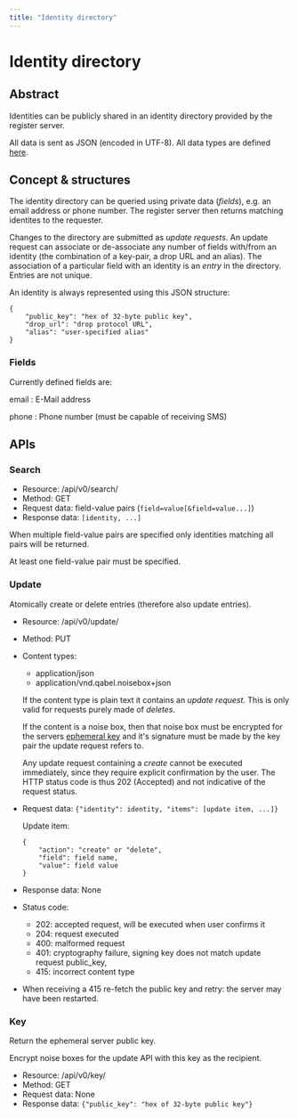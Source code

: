 ```yaml
---
title: "Identity directory"
---
```

# Identity directory

## Abstract

Identities can be publicly shared in an identity directory provided by the
register server.

All data is sent as JSON (encoded in UTF-8). All data types are defined
[here](../Qabel-Client-Local-Data#data-types).

## Concept & structures

The identity directory can be queried using private data (*fields*),
e.g. an email address or phone number. The register server then
returns matching identites to the requester.

Changes to the directory are submitted as *update requests*. An update
request can associate or de-associate any number of fields with/from
an identity (the combination of a key-pair, a drop URL and an
alias). The association of a particular field with an identity is an
*entry* in the directory. Entries are not unique.

An identity is always represented using this JSON structure:

    {
        "public_key": "hex of 32-byte public key",
        "drop_url": "drop protocol URL",
        "alias": "user-specified alias"
    }

### Fields

Currently defined fields are:

email
: E-Mail address

phone
: Phone number (must be capable of receiving SMS)

## APIs

### Search

* Resource: /api/v0/search/
* Method: GET
* Request data: field-value pairs (`field=value[&field=value...]`)
* Response data: `[identity, ...]`

When multiple field-value pairs are specified only identities matching
all pairs will be returned.

At least one field-value pair must be specified.

### Update

Atomically create or delete entries (therefore also update entries).

* Resource: /api/v0/update/
* Method: PUT
* Content types:

    * application/json
    * application/vnd.qabel.noisebox+json

    If the content type is plain text it contains an *update
    request*. This is only valid for requests purely made of
    *deletes*.

    If the content is a noise box, then that noise box must be
    encrypted for the servers [ephemeral key](#key) and it's signature
    must be made by the key pair the update request refers to.

    Any update request containing a *create* cannot be executed
    immediately, since they require explicit confirmation by the
    user. The HTTP status code is thus 202 (Accepted) and not
    indicative of the request status.

* Request data: `{"identity": identity, "items": [update item, ...]}`

    Update item:

      {
          "action": "create" or "delete",
          "field": field name,
          "value": field value
      }

* Response data: None
* Status code:

    * 202: accepted request, will be executed when user confirms it
    * 204: request executed
    * 400: malformed request
    * 401: cryptography failure, signing key does not match update request public_key,
    * 415: incorrect content type

* When receiving a 415 re-fetch the public key and retry: the server
  may have been restarted.

### Key

Return the ephemeral server public key.

Encrypt noise boxes for the update API with this key as the recipient.

* Resource: /api/v0/key/
* Method: GET
* Request data: None
* Response data: `{"public_key": "hex of 32-byte public key"}`
